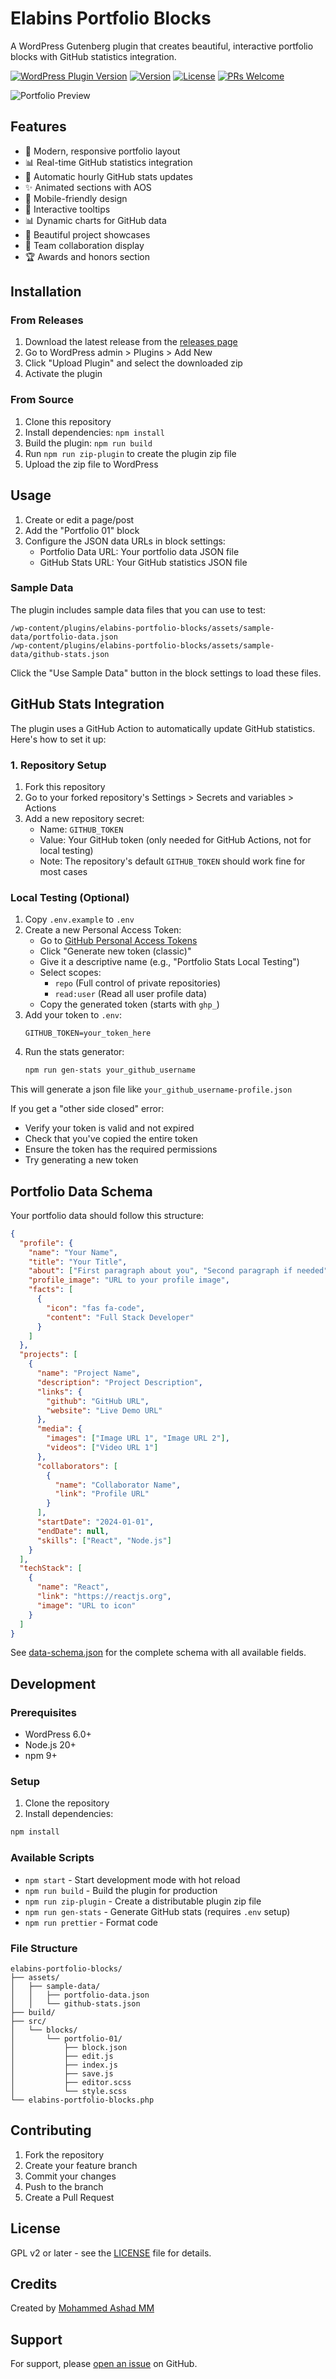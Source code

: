 # Elabins Portfolio Blocks

A WordPress Gutenberg plugin that creates beautiful, interactive portfolio blocks with GitHub statistics integration.

[![WordPress Plugin Version](https://img.shields.io/badge/wordpress-%3E%3D6.0-blue.svg)](https://wordpress.org/plugins/elabins-portfolio-blocks/)
[![Version](https://img.shields.io/github/v/release/e-labInnovations/elabins-portfolio-blocks)](https://github.com/e-labInnovations/elabins-portfolio-blocks/releases)
[![License](https://img.shields.io/github/license/e-labInnovations/elabins-portfolio-blocks)](LICENSE)
[![PRs Welcome](https://img.shields.io/badge/PRs-welcome-brightgreen.svg)](http://makeapullrequest.com)

![Portfolio Preview](assets/screenshot.png)

## Features

- 🎨 Modern, responsive portfolio layout
- 📊 Real-time GitHub statistics integration
- 🔄 Automatic hourly GitHub stats updates
- ✨ Animated sections with AOS
- 📱 Mobile-friendly design
- 🎯 Interactive tooltips
- 📊 Dynamic charts for GitHub data
- 🎨 Beautiful project showcases
- 👥 Team collaboration display
- 🏆 Awards and honors section

## Installation

### From Releases

1. Download the latest release from the [releases page](https://github.com/e-labInnovations/elabins-portfolio-blocks/releases)
2. Go to WordPress admin > Plugins > Add New
3. Click "Upload Plugin" and select the downloaded zip
4. Activate the plugin

### From Source

1. Clone this repository
2. Install dependencies: `npm install`
3. Build the plugin: `npm run build`
4. Run `npm run zip-plugin` to create the plugin zip file
5. Upload the zip file to WordPress

## Usage

1. Create or edit a page/post
2. Add the "Portfolio 01" block
3. Configure the JSON data URLs in block settings:
   - Portfolio Data URL: Your portfolio data JSON file
   - GitHub Stats URL: Your GitHub statistics JSON file

### Sample Data

The plugin includes sample data files that you can use to test:

```
/wp-content/plugins/elabins-portfolio-blocks/assets/sample-data/portfolio-data.json
/wp-content/plugins/elabins-portfolio-blocks/assets/sample-data/github-stats.json
```

Click the "Use Sample Data" button in the block settings to load these files.

## GitHub Stats Integration

The plugin uses a GitHub Action to automatically update GitHub statistics. Here's how to set it up:

### 1. Repository Setup

1. Fork this repository
2. Go to your forked repository's Settings > Secrets and variables > Actions
3. Add a new repository secret:
   - Name: `GITHUB_TOKEN`
   - Value: Your GitHub token (only needed for GitHub Actions, not for local testing)
   - Note: The repository's default `GITHUB_TOKEN` should work fine for most cases

### Local Testing (Optional)

1. Copy `.env.example` to `.env`
2. Create a new Personal Access Token:
   - Go to [GitHub Personal Access Tokens](https://github.com/settings/tokens)
   - Click "Generate new token (classic)"
   - Give it a descriptive name (e.g., "Portfolio Stats Local Testing")
   - Select scopes:
     - `repo` (Full control of private repositories)
     - `read:user` (Read all user profile data)
   - Copy the generated token (starts with `ghp_`)
3. Add your token to `.env`:
   ```env
   GITHUB_TOKEN=your_token_here
   ```
4. Run the stats generator:
   ```bash
   npm run gen-stats your_github_username
   ```

This will generate a json file like `your_github_username-profile.json`

If you get a "other side closed" error:

- Verify your token is valid and not expired
- Check that you've copied the entire token
- Ensure the token has the required permissions
- Try generating a new token

## Portfolio Data Schema

Your portfolio data should follow this structure:

```json
{
  "profile": {
    "name": "Your Name",
    "title": "Your Title",
    "about": ["First paragraph about you", "Second paragraph if needed"],
    "profile_image": "URL to your profile image",
    "facts": [
      {
        "icon": "fas fa-code",
        "content": "Full Stack Developer"
      }
    ]
  },
  "projects": [
    {
      "name": "Project Name",
      "description": "Project Description",
      "links": {
        "github": "GitHub URL",
        "website": "Live Demo URL"
      },
      "media": {
        "images": ["Image URL 1", "Image URL 2"],
        "videos": ["Video URL 1"]
      },
      "collaborators": [
        {
          "name": "Collaborator Name",
          "link": "Profile URL"
        }
      ],
      "startDate": "2024-01-01",
      "endDate": null,
      "skills": ["React", "Node.js"]
    }
  ],
  "techStack": [
    {
      "name": "React",
      "link": "https://reactjs.org",
      "image": "URL to icon"
    }
  ]
}
```

See [data-schema.json](assets/sample-data/data-schema.json) for the complete schema with all available fields.

## Development

### Prerequisites

- WordPress 6.0+
- Node.js 20+
- npm 9+

### Setup

1. Clone the repository
2. Install dependencies:

```bash
npm install
```

### Available Scripts

- `npm start` - Start development mode with hot reload
- `npm run build` - Build the plugin for production
- `npm run zip-plugin` - Create a distributable plugin zip file
- `npm run gen-stats` - Generate GitHub stats (requires `.env` setup)
- `npm run prettier` - Format code

### File Structure

```
elabins-portfolio-blocks/
├── assets/
│   ├── sample-data/
│   │   ├── portfolio-data.json
│   │   └── github-stats.json
├── build/
├── src/
│   └── blocks/
│       └── portfolio-01/
│           ├── block.json
│           ├── edit.js
│           ├── index.js
│           ├── save.js
│           ├── editor.scss
│           └── style.scss
└── elabins-portfolio-blocks.php
```

## Contributing

1. Fork the repository
2. Create your feature branch
3. Commit your changes
4. Push to the branch
5. Create a Pull Request

## License

GPL v2 or later - see the [LICENSE](LICENSE) file for details.

## Credits

Created by [Mohammed Ashad MM](https://elabins.com)

## Support

For support, please [open an issue](https://github.com/e-labInnovations/elabins-portfolio-blocks/issues) on GitHub.
